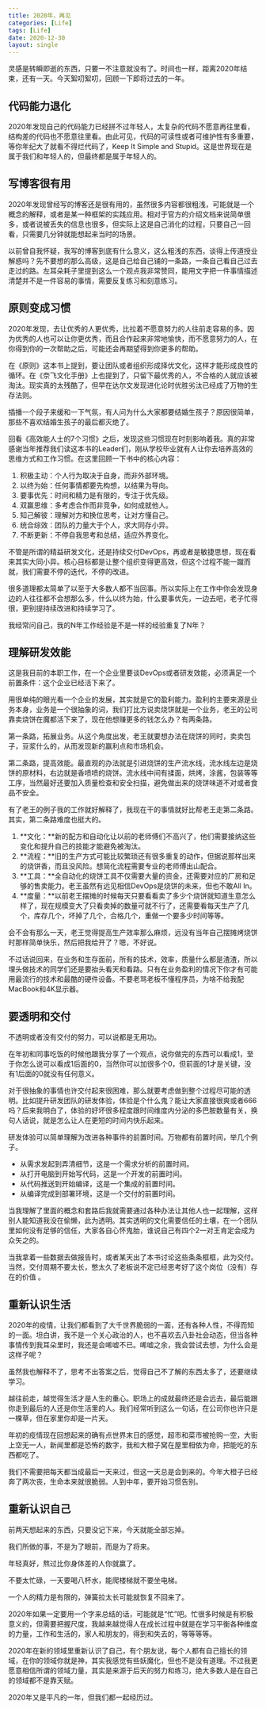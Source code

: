 ```yaml
---
title: 2020年，再见
categories: [Life]
tags: [Life]
date: 2020-12-30
layout: single
---
```

灵感是转瞬即逝的东西，只要一不注意就没有了。时间也一样，距离2020年结束，还有一天。今天絮叨絮叨，回顾一下即将过去的一年。

## 代码能力退化

2020年发现自己的代码能力已经拼不过年轻人，太复杂的代码不愿意再往里看，结构差的代码也不愿意往里看。由此可见，代码的可读性或者可维护性有多重要，等你年纪大了就看不得烂代码了，Keep It Simple and Stupid。这是世界现在是属于我们和年轻人的，但最终都是属于年轻人的。

## 写博客很有用

2020年发现曾经写的博客还是很有用的，虽然很多内容都很粗浅，可能就是一个概念的解释，或者是某一种框架的实践应用。相对于官方的介绍文档来说简单很多，或者说被丢失的信息也很多，但实际上这是自己消化的过程，只要自己一回看，只需要几分钟就能想起来当时的场景。

以前曾自我怀疑，我写的博客到底有什么意义，这么粗浅的东西，谈得上传道授业解惑吗？先不要想的那么高级，这是自己给自己铺的一条路，一条自己看自己过去走过的路。左耳朵耗子里提到这么一个观点我非常赞同，能用文字把一件事情描述清楚并不是一件容易的事情，需要反复练习和刻意练习。

## 原则变成习惯

2020年发现，去让优秀的人更优秀，比拉着不愿意努力的人往前走容易的多。因为优秀的人也可以让你更优秀，而且合作起来非常地愉快，而不愿意努力的人，在你得到你的一次帮助之后，可能还会再期望得到你更多的帮助。

在《原则》这本书上提到，要让团队或者组织形成择优文化，这样才能形成良性的循环。在《奈飞文化手册》上也提到了，只留下最优秀的人，不合格的人就应该被淘汰。现实真的太残酷了，但早在达尔文发现进化论时优胜劣汰已经成了万物的生存法则。

插播一个段子来缓和一下气氛，有人问为什么大家都要结婚生孩子？原因很简单，那些不喜欢结婚生孩子的最后都灭绝了。

回看《高效能人士的7个习惯》之后，发现这些习惯现在时刻影响着我。真的非常感谢当年推荐我们读这本书的Leader们，刚从学校毕业就有人让你去培养高效的思维方式和工作习惯。在这里回顾一下书中的核心内容：

1. 积极主动：个人行为取决于自身，而非外部环境。
2. 以终为始：任何事情都要先构想，以结果为导向。
3. 要事优先：时间和精力是有限的，专注于优先级。
4. 双赢思维：多考虑合作而非竞争，如何成就他人。
5. 知己解彼：理解对方和换位思考，让对方懂自己。
6. 统合综效：团队的力量大于个人，求大同存小异。
7. 不断更新：不停自我思考和总结，适应外界变化。

不管是所谓的精益研发文化，还是持续交付DevOps，再或者是敏捷思想，现在看来其实大同小异。核心目标都是让整个组织变得更高效，但这个过程不能一蹴而就，我们需要不停的迭代，不停的改进。

很多道理都太简单了以至于大多数人都不当回事。所以实际上在工作中你会发现身边的人往往都不会想那么多，什么以终为始，什么要事优先，一边去吧，老子忙得很，更别提持续改进和持续学习了。

我经常问自己，我的N年工作经验是不是一样的经验重复了N年？

## 理解研发效能

这是我目前的本职工作，在一个企业里要谈DevOps或者研发效能，必须满足一个前置条件：这个企业已经活下来了。

用很单纯的眼光看一个企业的发展，其实就是它的盈利能力。盈利的主要来源是业务本身，业务是一个很抽象的词，我们打比方说卖烧饼就是一个业务，老王的公司靠卖烧饼在魔都活下来了，现在他想赚更多的钱怎么办？有两条路。

第一条路，拓展业务。从这个角度出发，老王就要想办法在烧饼的同时，卖卖包子，豆浆什么的，从而发现新的赢利点和市场机会。

第二条路，提高效能。最直观的办法就是引进烧饼的生产流水线，流水线左边是烧饼的原材料，右边就是香喷喷的烧饼。流水线中间有揉面，烘烤，涂酱，包装等等工序，当然最好还要加入质量检查和安全扫描，避免做出来的烧饼味道不对或者食品不安全。

有了老王的例子我的工作就好解释了，我现在干的事情就好比帮老王走第二条路。其实，第二条路难度也挺大的。

1. **文化：**新的配方和自动化让以前的老师傅们不高兴了，他们需要接纳这些变化和提升自己的技能才能避免被淘汰。
2. **流程：**旧的生产方式可能比较繁琐还有很多重复的动作，但据说那样出来的烧饼香，而且没风险。想简化流程需要专业的老师傅出山配合。
3. **工具：**全自动化的烧饼工具不仅需要大量的资金，还需要对应的厂房和足够的售卖能力。老王虽然有远见相信DevOps是烧饼的未来，但也不敢All In。
4. **度量：**以前老王摆摊的时候每天只要看看卖了多少个烧饼就知道生意怎么样了，现在规模变大了只看卖掉的数量可就不行了，还需要看每天生产了几个，库存几个，坏掉了几个，合格几个，重做一个要多少时间等等。

会不会有那么一天，老王觉得提高生产效率那么麻烦，远没有当年自己摆摊烤烧饼时那样简单快乐，然后把我给开了？嗯，不好说。

不过话说回来，在业务和生存面前，所有的技术，效率，质量什么都是渣渣，所以埋头做技术的同学们还是要抬头看天和看路。只有在业务盈利的情况下你才有可能用最流行的技术和最酷的硬件设备。不要老骂老板不懂程序员，为啥不给我配MacBook和4K显示器。

## 要透明和交付

不透明或者没有交付的努力，可以说都是无用功。

在年初和同事吃饭的时候他跟我分享了一个观点，说你做完的东西可以看成1，至于你怎么说可以看成1后面的0，当然你可以加很多个0，但前面的1才是关键，没有1后面的0就没有任何意义。

对于很抽象的事情也许交付起来很困难，那么就要考虑做到整个过程尽可能的透明。比如提升研发团队的研发体验，体验是个什么鬼？能让大家直接很爽或者666吗？后来我明白了，体验的好坏很多程度跟时间维度内分泌的多巴胺数量有关，换句人话说，就是怎么让人在更短的时间内快乐起来。

研发体验可以简单理解为改进各种事件的前置时间。万物都有前置时间，举几个例子。

  - 从需求发起到弄清细节，这是一个需求分析的前置时间。
  - 从打开电脑到开始写代码，这是一个开发的前置时间。
  - 从代码推送到开始编译，这是一个集成的前置时间。
  - 从编译完成到部署环境，这是一个交付的前置时间。

当我理解了里面的概念和套路后我就需要通过各种办法让其他人也一起理解，这样别人能知道我没在偷懒，此为透明。其实透明的文化需要信任的土壤，在一个团队里如何没有足够的信任，大家各自心怀鬼胎，谁说自己有四个2一对王肯定会成为众矢之的。

当我拿着一些数据去做报告时，或者某天出了本书讨论这些条条框框，此为交付。当然，交付周期不要太长，憋太久了老板说不定已经思考好了这个岗位（没有）存在的价值 。

## 重新认识生活

2020年的疫情，让我们都看到了大千世界脆弱的一面，还有各种人性，不得而知的一面。坦白讲，我不是一个关心政治的人，也不喜欢去八卦社会动态，但当各种事情传到我耳朵里时，我还是会唏嘘不已。唏嘘之余，我会尝试去想，为什么会是这样子呢？

虽然我也解释不了，思考不出答案之后，觉得自己不了解的东西太多了，还要继续学习。

越往前走，越觉得生活才是人生的重心。职场上的成就最终还是会远去，最后能跟你走到最后的人还是你生活里的人。我们经常听到这么一句话，在公司你也许只是一棵草，但在家里你却是一片天。

年初的疫情现在回想起来的确有点世界末日的感觉，超市和菜市被抢购一空，大街上空无一人，新闻里都是恐怖的数字，我和大橙子窝在屋里相依为命，把能吃的东西都吃了。

我们不需要把每天都当成最后一天来过，但这一天总是会到来的。今年大橙子已经奔了两次丧，生命本来就很脆弱。人到中年，要开始习惯告别。

## 重新认识自己

前两天想起来的东西，只要没记下来，今天就能全部忘掉。

我们所做的事，不是为了眼前，而是为了将来。

年轻真好，熬过比你身体差的人你就赢了。

不要太忙碌，一天要喝八杯水，能爬楼梯就不要坐电梯。

一个人的精力是有限的，弹簧拉太长可能就恢复不回来了。

2020年如果一定要用一个字来总结的话，可能就是“忙”吧。忙很多时候是有积极意义的，但需要把握尺度，我越来越觉得人在成长过程中就是在学习平衡各种维度的力量，工作和生活的，家人和朋友的，得到和失去的，等等等等。

2020年在新的领域里重新认识了自己，有个朋友说，每个人都有自己擅长的领域，在你的领域你就是神，其实我感觉有些妖魔化，但也不是没有道理。不过我更愿意相信所谓的领域力量，其实是来源于后天的努力和练习，绝大多数人是在自己的领域都不是靠天赋。

2020年又是平凡的一年，但我们都一起经历过。